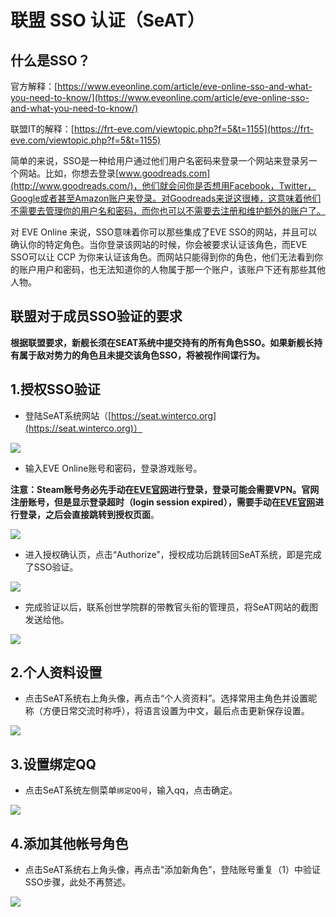 # 联盟 SSO 认证（SeAT）

## 什么是SSO？

官方解释：[https://www.eveonline.com/article/eve-online-sso-and-what-you-need-to-know/](https://www.eveonline.com/article/eve-online-sso-and-what-you-need-to-know/)

联盟IT的解释：[https://frt-eve.com/viewtopic.php?f=5&t=1155](https://frt-eve.com/viewtopic.php?f=5&t=1155)

简单的来说，SSO是一种给用户通过他们用户名密码来登录一个网站来登录另一个网站。比如，你想去登录[www.goodreads.com](http://www.goodreads.com/)，他们就会问你是否想用Facebook，Twitter，Google或者甚至Amazon账户来登录。对Goodreads来说这很棒，这意味着他们不需要去管理你的用户名和密码，而你也可以不需要去注册和维护额外的账户了。

对 EVE Online 来说，SSO意味着你可以那些集成了EVE SSO的网站，并且可以确认你的特定角色。当你登录该网站的时候，你会被要求认证该角色，而EVE SSO可以让 CCP 为你来认证该角色。而网站只能得到你的角色，他们无法看到你的账户用户和密码，也无法知道你的人物属于那一个账户，该账户下还有那些其他人物。

## 联盟对于成员SSO验证的要求

**根据联盟要求，新舰长须在SEAT系统中提交持有的所有角色SSO。如果新舰长持有属于敌对势力的角色且未提交该角色SSO，将被视作间谍行为。**

## 1.授权SSO验证

* 登陆SeAT系统网站（[https://seat.winterco.org](https://seat.winterco.org)）

![](https://github.com/YunYuyuko/Fored/tree/8d1cf07bcc7d93b307afa258f4bd500fa6959b9f/.gitbook/assets/1583815718774-ddb662d1f7a5eaa3.png)

* 输入EVE Online账号和密码，登录游戏账号。

**注意：Steam账号务必先手动在**[**EVE官网**](https://login.eveonline.com)**进行登录，登录可能会需要VPN。官网注册账号，但是显示登录超时（login session expired），需要手动在**[**EVE官网**](https://login.eveonline.com)**进行登录，之后会直接跳转到授权页面**。

![](https://github.com/YunYuyuko/Fored/tree/8d1cf07bcc7d93b307afa258f4bd500fa6959b9f/.gitbook/assets/1583815718775-0732a184d2651098.png)

* 进入授权确认页，点击“Authorize”，授权成功后跳转回SeAT系统，即是完成了SSO验证。

![](https://github.com/YunYuyuko/Fored/tree/8d1cf07bcc7d93b307afa258f4bd500fa6959b9f/.gitbook/assets/1583815718775-7deea2ba4a67b460.png)

* 完成验证以后，联系创世学院群的带教官头衔的管理员，将SeAT网站的截图发送给他。

![](https://github.com/YunYuyuko/Fored/tree/8d1cf07bcc7d93b307afa258f4bd500fa6959b9f/.gitbook/assets/1586967167507-68b146b079ad079b.png)

## 2.个人资料设置

* 点击SeAT系统右上角头像，再点击“个人资资料”。选择常用主角色并设置昵称（方便日常交流时称呼），将语言设置为中文，最后点击更新保存设置。

![](https://github.com/YunYuyuko/Fored/tree/8d1cf07bcc7d93b307afa258f4bd500fa6959b9f/.gitbook/assets/1583815718776-e2fe74e66b866682.png)

## 3.设置绑定QQ

* 点击SeAT系统左侧菜单`绑定QQ号`，输入qq，点击确定。

![](https://github.com/YunYuyuko/Fored/tree/8d1cf07bcc7d93b307afa258f4bd500fa6959b9f/.gitbook/assets/snipaste_2020-10-07_19-12-59.png)

## 4.添加其他帐号角色

* 点击SeAT系统右上角头像，再点击“添加新角色”，登陆账号重复（1）中验证SSO步骤，此处不再赘述。

![](https://github.com/YunYuyuko/Fored/tree/8d1cf07bcc7d93b307afa258f4bd500fa6959b9f/.gitbook/assets/1583815718778-42e12f5dc52a7faa.png)

